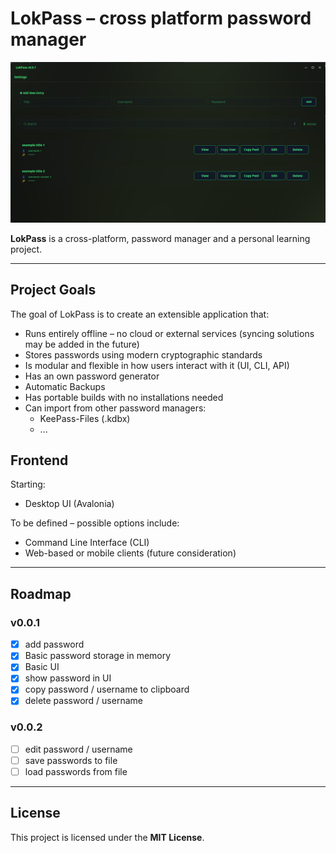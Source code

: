 # LokPass – cross platform password manager

![img.png](Screenshots/MainView.png)

**LokPass** is a cross-platform, password manager and a personal learning project.  

---

## Project Goals

The goal of LokPass is to create an extensible application that:

- Runs entirely offline – no cloud or external services (syncing solutions may be added in the future)
- Stores passwords using modern cryptographic standards
- Is modular and flexible in how users interact with it (UI, CLI, API)
- Has an own password generator
- Automatic Backups
- Has portable builds with no installations needed
- Can import from other password managers:
  - KeePass-Files (.kdbx)
  - ...

## Frontend

Starting:

- Desktop UI (Avalonia)

To be defined – possible options include:

- Command Line Interface (CLI)
- Web-based or mobile clients (future consideration)

---

## Roadmap

### v0.0.1

- [x] add password
- [x] Basic password storage in memory
- [x] Basic UI
- [x] show password in UI
- [x] copy password / username to clipboard
- [x] delete password / username

### v0.0.2

- [ ] edit password / username
- [ ] save passwords to file
- [ ] load passwords from file

---

## License

This project is licensed under the **MIT License**.
